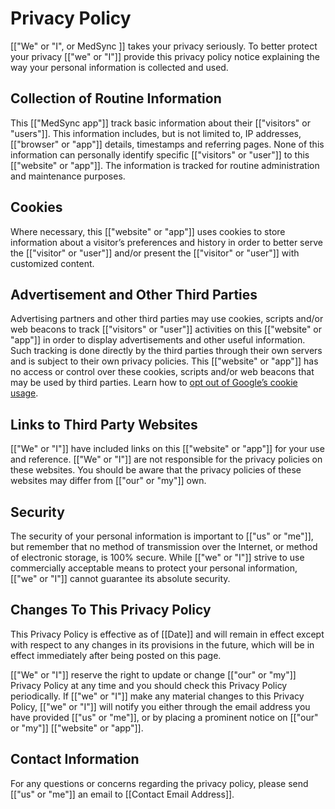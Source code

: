 # Privacy Policy

[["We" or "I", or MedSync ]] takes your privacy seriously. To better protect your privacy [["we" or "I"]] provide this privacy policy notice explaining the way your personal information is collected and used.


## Collection of Routine Information

This [["MedSync app"]] track basic information about their [["visitors" or "users"]]. This information includes, but is not limited to, IP addresses, [["browser" or "app"]] details, timestamps and referring pages. None of this information can personally identify specific [["visitors" or "user"]] to this [["website" or "app"]]. The information is tracked for routine administration and maintenance purposes.


## Cookies

Where necessary, this [["website" or "app"]] uses cookies to store information about a visitor’s preferences and history in order to better serve the [["visitor" or "user"]] and/or present the [["visitor" or "user"]] with customized content.


## Advertisement and Other Third Parties

Advertising partners and other third parties may use cookies, scripts and/or web beacons to track [["visitors" or "user"]] activities on this [["website" or "app"]] in order to display advertisements and other useful information. Such tracking is done directly by the third parties through their own servers and is subject to their own privacy policies. This [["website" or "app"]] has no access or control over these cookies, scripts and/or web beacons that may be used by third parties. Learn how to [opt out of Google’s cookie usage](http://www.google.com/privacy_ads.html).


## Links to Third Party Websites

[["We" or "I"]] have included links on this [["website" or "app"]] for your use and reference. [["We" or "I"]] are not responsible for the privacy policies on these websites. You should be aware that the privacy policies of these websites may differ from [["our" or "my"]] own.


## Security

The security of your personal information is important to [["us" or "me"]], but remember that no method of transmission over the Internet, or method of electronic storage, is 100% secure. While [["we" or "I"]] strive to use commercially acceptable means to protect your personal information, [["we" or "I"]] cannot guarantee its absolute security.


## Changes To This Privacy Policy

This Privacy Policy is effective as of [[Date]] and will remain in effect except with respect to any changes in its provisions in the future, which will be in effect immediately after being posted on this page.

[["We" or "I"]] reserve the right to update or change [["our" or "my"]] Privacy Policy at any time and you should check this Privacy Policy periodically. If [["we" or "I"]] make any material changes to this Privacy Policy, [["we" or "I"]] will notify you either through the email address you have provided [["us" or "me"]], or by placing a prominent notice on [["our" or "my"]] [["website" or "app"]].


## Contact Information

For any questions or concerns regarding the privacy policy, please send [["us" or "me"]] an email to [[Contact Email Address]].
